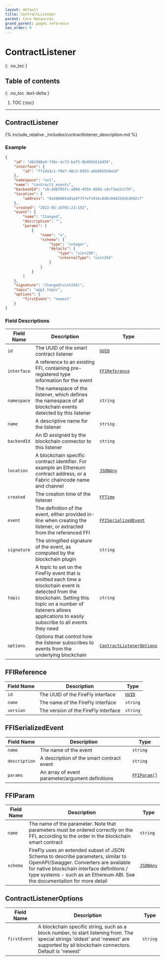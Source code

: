 ```yaml
---
layout: default
title: ContractListener
parent: Core Resources
grand_parent: pages.reference
nav_order: 9
---
```


# ContractListener
{: .no_toc }

## Table of contents
{: .no_toc .text-delta }

1. TOC
{:toc}

---
## ContractListener

{% include_relative _includes/contractlistener_description.md %}

### Example

```json
{
    "id": "d61980a9-748c-4c72-baf5-8b485b514d59",
    "interface": {
        "id": "ff1da3c1-f9e7-40c2-8d93-abb8855e8a1d"
    },
    "namespace": "ns1",
    "name": "contract1_events",
    "backendId": "sb-dd8795fc-a004-4554-669d-c0cf1ee2c279",
    "location": {
        "address": "0x596003a91a97757ef1916c8d6c0d42592630d2cf"
    },
    "created": "2022-05-16T01:23:15Z",
    "event": {
        "name": "Changed",
        "description": "",
        "params": [
            {
                "name": "x",
                "schema": {
                    "type": "integer",
                    "details": {
                        "type": "uint256",
                        "internalType": "uint256"
                    }
                }
            }
        ]
    },
    "signature": "Changed(uint256)",
    "topic": "app1_topic",
    "options": {
        "firstEvent": "newest"
    }
}
```

### Field Descriptions

| Field Name | Description | Type |
|------------|-------------|------|
| `id` | The UUID of the smart contract listener | [`UUID`](simpletypes#uuid) |
| `interface` | A reference to an existing FFI, containing pre-registered type information for the event | [`FFIReference`](#ffireference) |
| `namespace` | The namespace of the listener, which defines the namespace of all blockchain events detected by this listener | `string` |
| `name` | A descriptive name for the listener | `string` |
| `backendId` | An ID assigned by the blockchain connector to this listener | `string` |
| `location` | A blockchain specific contract identifier. For example an Ethereum contract address, or a Fabric chaincode name and channel | [`JSONAny`](simpletypes#jsonany) |
| `created` | The creation time of the listener | [`FFTime`](simpletypes#fftime) |
| `event` | The definition of the event, either provided in-line when creating the listener, or extracted from the referenced FFI | [`FFISerializedEvent`](#ffiserializedevent) |
| `signature` | The stringified signature of the event, as computed by the blockchain plugin | `string` |
| `topic` | A topic to set on the FireFly event that is emitted each time a blockchain event is detected from the blockchain. Setting this topic on a number of listeners allows applications to easily subscribe to all events they need | `string` |
| `options` | Options that control how the listener subscribes to events from the underlying blockchain | [`ContractListenerOptions`](#contractlisteneroptions) |

## FFIReference

| Field Name | Description | Type |
|------------|-------------|------|
| `id` | The UUID of the FireFly interface | [`UUID`](simpletypes#uuid) |
| `name` | The name of the FireFly interface | `string` |
| `version` | The version of the FireFly interface | `string` |


## FFISerializedEvent

| Field Name | Description | Type |
|------------|-------------|------|
| `name` | The name of the event | `string` |
| `description` | A description of the smart contract event | `string` |
| `params` | An array of event parameter/argument definitions | [`FFIParam[]`](#ffiparam) |

## FFIParam

| Field Name | Description | Type |
|------------|-------------|------|
| `name` | The name of the parameter. Note that parameters must be ordered correctly on the FFI, according to the order in the blockchain smart contract | `string` |
| `schema` | FireFly uses an extended subset of JSON Schema to describe parameters, similar to OpenAPI/Swagger. Converters are available for native blockchain interface definitions / type systems - such as an Ethereum ABI. See the documentation for more detail | [`JSONAny`](simpletypes#jsonany) |



## ContractListenerOptions

| Field Name | Description | Type |
|------------|-------------|------|
| `firstEvent` | A blockchain specific string, such as a block number, to start listening from. The special strings 'oldest' and 'newest' are supported by all blockchain connectors. Default is 'newest' | `string` |


